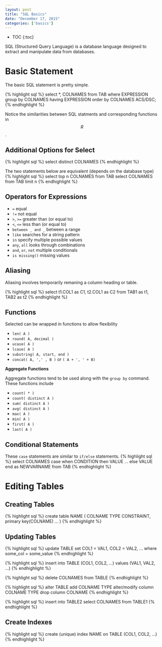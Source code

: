 ```yaml
---
layout: post
title: "SQL Basics"
date: "December 17, 2015"
categories: ['basics']
---
```


* TOC
{:toc}

SQL (Structured Query Language) is a database language designed to extract and manipulate data from databases. 

# Basic Statement
The basic SQL statement is pretty simple.

{% highlight sql %}
select *, COLNAMES 
from TAB
where EXPRESSION
group by COLNAMES
having EXPRESSION
order by COLNAMES ACS/DSC;
{% endhighlight %}

Notice the similarities between SQL statments and corresponding functions in $$R$$. 

## Additional Options for Select

{% highlight sql %}
select distinct COLNAMES
{% endhighlight %}

The two statements below are equivalent (depends on the database type)
{% highlight sql %}
select top n COLNAMES from TAB
select COLNAMES from TAB limit n
{% endhighlight %}

## Operators for Expressions

* `=` equal
* `!=` not equal
* `>`, `>=` greater than (or equal to)
* `<`, `<=` less than (or equal to)
* `between _ and _` between a range
* `like` searches for a string pattern
* `in` specify multiple possible values
* `any`, `all` looks through combinations
* `and`, `or`, `not` multiple conditionals
* `is missing()` missing values

## Aliasing
Aliasing involves temporarily remaning a column heading or table. 

{% highlight sql %}
select t1.COL1 as C1, t2.COL1 as C2
from TAB1 as t1, TAB2 as t2
{% endhighlight %}

## Functions

Selected can be wrapped in functions to allow flexibility

* `len( A )`
* `round( A, decimal )`
* `ucase( A )`
* `lcase( A )`
* `substring( A, start, end )`
* `concat( A, ',' , B )` or `( A + ', ' + B)`

**Aggregate Functions**

Aggregate functions tend to be used along with the `group by` command. These functions include

* `count( * )`
* `count( distinct A )`
* `sum( distinct A )`
* `avg( distinct A )`
* `max( A )`
* `min( A )`
* `first( A )`
* `last( A )`

## Conditional Statements
These `case` statements are similar to `if/else` statements.
{% highlight sql %}
select COLNAMES
case
  when CONDITION then VALUE
  ...
  else VALUE
end as NEWVARNAME
from TAB
{% endhighlight %}

# Editing Tables

## Creating Tables
{% highlight sql %}
create table NAME
(
COLNAME TYPE CONSTRAINT,
primary key(COLNAME)
...
)
{% endhighlight %}

## Updating Tables
{% highlight sql %}
update TABLE
set COL1 = VAL1, COL2 = VAL2, ...
where some_col = some_value
{% endhighlight %}

{% highlight sql %}
insert into TABLE (COL1, COL2, ...) 
values (VAL1, VAL2, ...)
{% endhighlight %}

{% highlight sql %}
delete COLNAMES from TABLE
{% endhighlight %}

{% highlight sql %}
alter TABLE
add COLNAME TYPE
alter/modify column COLNAME TYPE
drop column COLNAME
{% endhighlight %}

{% highlight sql %}
insert into TABLE2
select COLNAMES
from TABLE1
{% endhighlight %}

## Create Indexes
{% highlight sql %}
create (unique) index NAME
on TABLE (COL1, COL2, ...)
{% endhighlight %}

